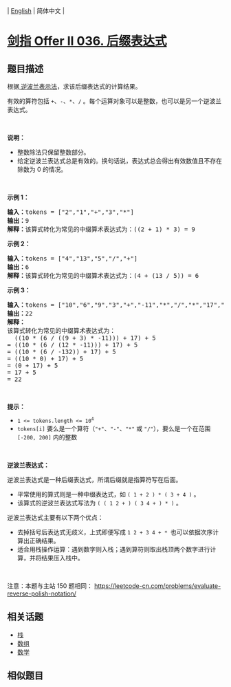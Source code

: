 
| [English](README_EN.md) | 简体中文 |

# [剑指 Offer II 036. 后缀表达式](https://leetcode-cn.com/problems/8Zf90G/)

## 题目描述

<p>根据<a href="https://baike.baidu.com/item/%E9%80%86%E6%B3%A2%E5%85%B0%E5%BC%8F/128437" target="_blank"> 逆波兰表示法</a>，求该后缀表达式的计算结果。</p>

<p>有效的算符包括&nbsp;<code>+</code>、<code>-</code>、<code>*</code>、<code>/</code>&nbsp;。每个运算对象可以是整数，也可以是另一个逆波兰表达式。</p>

<p>&nbsp;</p>

<p><strong>说明：</strong></p>

<ul>
	<li>整数除法只保留整数部分。</li>
	<li>给定逆波兰表达式总是有效的。换句话说，表达式总会得出有效数值且不存在除数为 0 的情况。</li>
</ul>

<p>&nbsp;</p>

<p><strong>示例&nbsp;1：</strong></p>

<pre>
<strong>输入：</strong>tokens = [&quot;2&quot;,&quot;1&quot;,&quot;+&quot;,&quot;3&quot;,&quot;*&quot;]
<strong>输出：</strong>9
<strong>解释：</strong>该算式转化为常见的中缀算术表达式为：((2 + 1) * 3) = 9
</pre>

<p><strong>示例&nbsp;2：</strong></p>

<pre>
<strong>输入：</strong>tokens = [&quot;4&quot;,&quot;13&quot;,&quot;5&quot;,&quot;/&quot;,&quot;+&quot;]
<strong>输出：</strong>6
<strong>解释：</strong>该算式转化为常见的中缀算术表达式为：(4 + (13 / 5)) = 6
</pre>

<p><strong>示例&nbsp;3：</strong></p>

<pre>
<strong>输入：</strong>tokens = [&quot;10&quot;,&quot;6&quot;,&quot;9&quot;,&quot;3&quot;,&quot;+&quot;,&quot;-11&quot;,&quot;*&quot;,&quot;/&quot;,&quot;*&quot;,&quot;17&quot;,&quot;+&quot;,&quot;5&quot;,&quot;+&quot;]
<strong>输出：</strong>22
<strong>解释：</strong>
该算式转化为常见的中缀算术表达式为：
  ((10 * (6 / ((9 + 3) * -11))) + 17) + 5
= ((10 * (6 / (12 * -11))) + 17) + 5
= ((10 * (6 / -132)) + 17) + 5
= ((10 * 0) + 17) + 5
= (0 + 17) + 5
= 17 + 5
= 22</pre>

<p>&nbsp;</p>

<p><strong>提示：</strong></p>

<ul>
	<li><code>1 &lt;= tokens.length &lt;= 10<sup>4</sup></code></li>
	<li><code>tokens[i]</code> 要么是一个算符（<code>&quot;+&quot;</code>、<code>&quot;-&quot;</code>、<code>&quot;*&quot;</code> 或 <code>&quot;/&quot;</code>），要么是一个在范围 <code>[-200, 200]</code> 内的整数</li>
</ul>

<p>&nbsp;</p>

<p><strong>逆波兰表达式：</strong></p>

<p>逆波兰表达式是一种后缀表达式，所谓后缀就是指算符写在后面。</p>

<ul>
	<li>平常使用的算式则是一种中缀表达式，如 <code>( 1 + 2 ) * ( 3 + 4 )</code> 。</li>
	<li>该算式的逆波兰表达式写法为 <code>( ( 1 2 + ) ( 3 4 + ) * )</code> 。</li>
</ul>

<p>逆波兰表达式主要有以下两个优点：</p>

<ul>
	<li>去掉括号后表达式无歧义，上式即便写成 <code>1 2 + 3 4 + * </code>也可以依据次序计算出正确结果。</li>
	<li>适合用栈操作运算：遇到数字则入栈；遇到算符则取出栈顶两个数字进行计算，并将结果压入栈中。</li>
</ul>

<p>&nbsp;</p>

<p><meta charset="UTF-8" />注意：本题与主站 150&nbsp;题相同：&nbsp;<a href="https://leetcode-cn.com/problems/evaluate-reverse-polish-notation/">https://leetcode-cn.com/problems/evaluate-reverse-polish-notation/</a></p>


## 相关话题

- [栈](https://leetcode-cn.com/tag/stack)
- [数组](https://leetcode-cn.com/tag/array)
- [数学](https://leetcode-cn.com/tag/math)

## 相似题目


